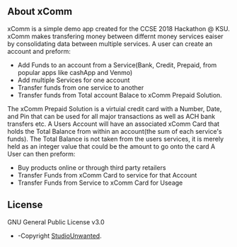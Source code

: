 
## About xComm

xComm is a simple  demo app created for the CCSE 2018 Hackathon @ KSU. xComm makes transfering money between differnt money services eaiser by consolidating data between multiple services. A user can create an account and preform:

- Add Funds to an account from a Service(Bank, Credit, Prepaid, from popular apps like cashApp and Venmo)
- Add multiple Services for one account
- Transfer funds from one service to another
- Transfer funds from Total account Balace to xComm Prepaid Solution.

The xComm Prepaid Solution is a virtuial credit card with a Number, Date, and Pin that can be used for all major transactions as well as ACH bank transfers etc.
A Users Account will have an associated  xComm Card that holds the Total Balance from within an account(the sum of each service's funds). The Total Balance is not taken from the users services, it is merely held as an integer value that could be the amount to go onto the card
A User can then preform:

- Buy products online or through third party retailers
- Transfer Funds from xComm Card to service for that Account
- Transfer Funds from Service to xComm Card for Useage





## License

GNU General Public License v3.0
- -Copyright [StudioUnwanted](http://uwanted.kr).
